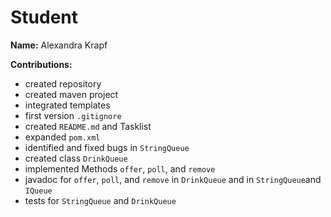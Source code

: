 # Student

**Name:** Alexandra Krapf

**Contributions:**
- created repository
- created maven project
- integrated templates
- first version `.gitignore`
- created `README.md` and Tasklist
- expanded `pom.xml`
- identified and fixed bugs in `StringQueue`
- created class `DrinkQueue`
- implemented Methods `offer`, `poll`, and `remove`
- javadoc for `offer`, `poll`, and `remove` in `DrinkQueue` and in `StringQueue`and `IQueue`
- tests for `StringQueue` and `DrinkQueue`
